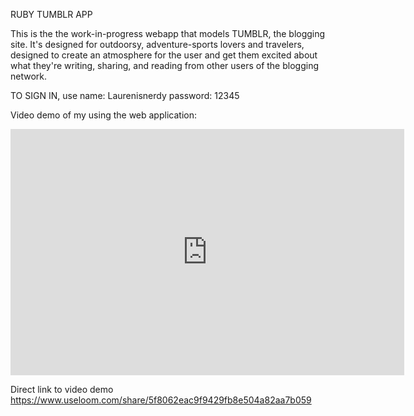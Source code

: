 RUBY TUMBLR APP

This is the the work-in-progress webapp that models TUMBLR, the blogging site. It's designed for outdoorsy, adventure-sports lovers and travelers, designed to create an atmosphere for the user and get them excited about what they're writing, sharing, and reading from other users of the blogging network. 

TO SIGN IN, use 
name: Laurenisnerdy
password: 12345

Video demo of my using the web application:
<iframe width="630" height="394" src="https://www.useloom.com/embed/5f8062eac9f9429fb8e504a82aa7b059" frameborder="0" webkitallowfullscreen mozallowfullscreen allowfullscreen></iframe>

Direct link to video demo
https://www.useloom.com/share/5f8062eac9f9429fb8e504a82aa7b059
<!-- 
How do you do you create user sessions though only allow users to create    -->